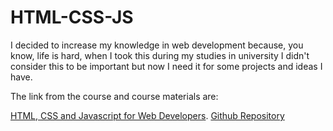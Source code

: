 # HTML-CSS-JS

I decided to increase my knowledge in web development because, you know, life is hard, when I took this during my studies in university I didn't consider this to be important but now I need it for some projects and ideas I have.

The link from the course and course materials are:

[HTML, CSS and Javascript for Web Developers](https://www.coursera.org/learn/html-css-javascript-for-web-developers).
[Github Repository](https://github.com/jhu-ep-coursera/fullstack-course4.git/)
